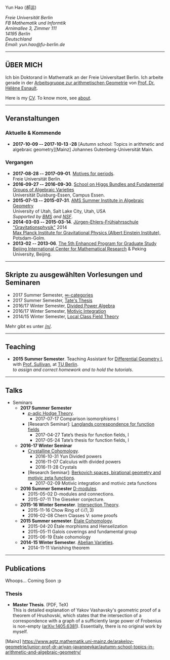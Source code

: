 <p>Yun Hao (郝运)</p>
<address style="white-space: nowrap;">
Freie Universität Berlin<br>
FB Mathematik und Informtik<br>
Arnimallee 3, Zimmer 111<br>
14195 Berlin<br>
Deutschland<br>
Email: yun.hao@fu-berlin.de
</address>

<!--<div class="medium-2 columns align-self-middle">
<img alt= "It's NOT me!" src="images/black.jpg" style="">\
</div>-->
<!--
Note the slash after the image tag.
It prevents the image to be enclosed in <p></p>. See Pandoc's documents.
-->

- - - - - - - - - -

## ÜBER MICH

Ich bin Doktorand in Mathematik an der Freie Universitaet Berlin. 
Ich arbeite gerade in der [Arbeitsgruppe zur arithmetischen Geometrie][AG]
von [Prof. Dr. Hélène Esnault][Esnault].

Here is my [CV][CV]. To know more, see [about]().

- - - - - - - - - -

## Veranstaltungen

### Aktuelle \& Kommende
* **2017-10-09  -- 2017-10-13 -28** [Autumn school: Topics in arithmetic and algebraic geometry][Mainz]
  Johannes Gutenberg-Universität Main.

### Vergangen
* **2017-08-28 -- 2017-09-01**. [Motives for periods][periods].\
  Freie Universität Berlin.
* **2016-09-27 -- 2016-09-30**. [School on Higgs Bundles and Fundamental Groups of Algebraic Varieties][Higgs]\
  Universität Duisburg-Essen, Campus Essen.
* **2015-07-13 -- 2015-07-31**. [AMS Summer Institute in Algebraic Geometry][Utah]\
  University of Utah, Salt Lake City, Utah, USA\
  *Supported by [BMS][BMS] and [NSF]*.
* **2014-03-03 -- 2015-03-14**. [Jürgen-Ehlers-Frühjahrsschule "Gravitationsphysik"][GR] 2014\
  [Max Planck Institute for Gravitational Physics (Albert Einstein Institute)][AEI], Potsdam-Golm.
* **2013-02 -- 2013-06**. [The 5th Enhanced Program for Graduate Study][BICMREPGS]\
  [Beijing International Center for Mathematical Research][BICMR] & Peking University, Beijing.

- - - - - - - - - -

## Skripte zu ausgewählten Vorlesungen und Seminaren

* 2017 Summer Semester, [$\infty$-categories](/files/17SS-Infinity-Categories.pdf)
* 2017 Summer Semester, [Tate's Thesis](/files/17SS-FS-Tates-Thesis.pdf)
* 2016/17 Winter Semester, [Divided Power Algebra](/files/16WS-Divided-Power-Crystal.pdf)
* 2016/17 Winter Semester, [Motivic Integration](/files/16WS-FS-Motivic-Integration.pdf)
* 2014/15 Winter Semester, [Local Class Field Theory]()

Mehr gibt es unter [/n/](/n/).

- - - - - - - - - -

## Teaching

* **2015 Summer Semester**. Teaching Assistant for [Differential Geometry I][DG], with [Prof. Sullivan][Sullivan], at [TU Berlin][TUB].\
    *to assign and correct homework and to hold the tutorials*.

- - - - - - - - - -

## Talks
* Seminars
    - **2017 Summer Semester**
        + [$p$-adic Hodge Theory][padichodge].
            * 2017-07-17    Comparison isomorphisms I 
        + [Research Seminar]: [Langlands correspondence for function fields][geomlanglands]
            * 2017-04-27    Tate’s thesis for function fields, I
            * 2017-05-24    Tate’s thesis for function fields, I
    - **2016-17 Winter Seminar** 
        + [Crystalline Cohomology][Crystalline].
            * 2016-10-31    Yun	Divided powers
            * 2016-11-07    Calculus with divided powers
            * 2016-11-28    Crystals
        + [Research Seminar]: [Berkovich spaces, birational geometry and motivic zeta functions][Berkovich].
            * 2017-02-09    Motivic integration and motivic zeta functions
    - **2016 Summer Semester** [D-modules][dmod].
        + 2015-05-02    D-modules and connections.
        + 2015-07-11    The Gieseker conjecture.
    - **2015-16 Winter Semester**. [Intersection Theory][intersection].
        + 2015-11-16    Chow Ring of $\mathbb{G}(1,3)$
        + 2016-02-08    Chern Classes V: some proofs
    - **2015 Summer semester**. [Étale Cohomology][etale].
        + 2015-04-20    Étale morphisms and Henselization
        + 2015-05-11    Galois coverings and fundamental group
        + 2015-06-19    Étale cohomology
    - **2014-15 Winter Semester**. [Abelian Varieties][abv].
        + 2014-11-11    Vanishing theorem

- - - - - - - - - - -

## Publications

Whoops... Coming Soon :p

### Thesis

* **Master Thesis**. (PDF, TeX)\
This is detailed explanation of Yakov Vashavsky's geometric proof of
a theorem of Hrushovski, which states that the intersection of
a correspondence with a graph of a sufficiently large power of
Frobenius is non-empty ([arXiv:1405.6381][Vashavsky]).
Essentially, there is no original work by myself.

[BMS]: http://www.math-berlin.de
[FUB]: http://www.fu-berlin.de/
[TUB]: http://www.tu-berlin.de/
[BICMR]: http://www.bicmr.org/
[AEI]: http://www.aei.mpg.de/
[AG]:  http://www.mi.fu-berlin.de/en/math/groups/arithmetic_geometry/index.html
[Esnault]: http://www.mi.fu-berlin.de/users/esnault/
[Sullivan]: http://page.math.tu-berlin.de/~sullivan/
[Maryna]: https://www.math.hu-berlin.de/~viazovsm/index.html
[etale]: http://www.mi.fu-berlin.de/users/elenalavanda/etcohm.html
[utah]: https://sites.google.com/site/2015summerinstitute/
[DG]: http://www3.math.tu-berlin.de/geometrie/Lehre/SS15/DGI/
[TF]: https://www.math.hu-berlin.de/~viazovsm/teachingSS15_theta.html
[de Jong-He-Starr]: http://www.mi.fu-berlin.de/en/math/groups/arithmetic_geometry/research_seminar/sections_sose15.html
[abv]: http://www.mi.fu-berlin.de/users/elenalavanda/ab_var2.html
[BICMREPGS]: http://www.bicmr.org/content/page/25.html
[GR]: http://ferienkurs.aei.mpg.de/
[NSF]: http://www.nsf.gov/
[CV]: /files/CV-20170121.pdf
[Vashavsky]: http://arxiv.org/abs/1405.6381
[intersection]: /seminars/15WS-Intersection-Theory/
[ellipticcurves]: http://www.mi.fu-berlin.de/users/ruelling/EC.html
[modulispacesandgit]: http://userpage.fu-berlin.de/hoskins/moduli_and_GIT.html
[deformation]: http://www2.mathematik.hu-berlin.de/~kemenymi/teaching/deformation-theory.html
[Liedtke]: http://www.mi.fu-berlin.de/en/math/groups/arithmetic_geometry/research_seminar/k3_wise1516.html
[masterthesis]: /files/master-thesis.pdf
[masterthesissrc]: https://raw.githubusercontent.com/haoyun/master-thesis/master/main.tex
[dmod]: http://www.mi.fu-berlin.de/users/zomervruchtw/2016-dmod/
[motivic]: http://www.mi.fu-berlin.de/en/math/groups/arithmetic_geometry/research_seminar/motives_sose16.html
[alggrp]: http://www.math.fu-berlin.de/users/lei/algebraische%20Gruppen.html
[smatrix]: http://www2.mathematik.hu-berlin.de/~kreimer/teaching/introQFTOut/
[Higgs]: http://higgs2016.sfb45.de/
[Berkovich]: http://www.mi.fu-berlin.de/en/math/groups/arithmetic_geometry/research_seminar/berkovich_wise1617.html
[Crystalline]: http://page.mi.fu-berlin.de/katsief/crys.html
[periods]: https://people.math.ethz.ch/~jfresan/berlin.html
[padichodge]: http://www.mi.fu-berlin.de/users/tanyasrivas/p-adichodgetheory.html
[geomlanglands]: http://www.mi.fu-berlin.de/en/math/groups/arithmetic_geometry/research_seminar/langlands_sose17.html
[Mainz] https://www.agtz.mathematik.uni-mainz.de/arakelov-geometrie/junior-prof-dr-ariyan-javanpeykar/autumn-school-topics-in-arithmetic-and-algebraic-geometry/